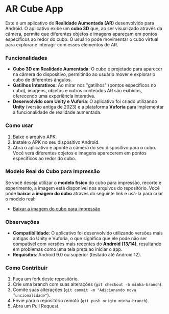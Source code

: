# AR Cube App

Este é um aplicativo de **Realidade Aumentada (AR)** desenvolvido para Android. O aplicativo exibe um **cubo 3D** que, ao ser visualizado através da câmera, permite que diferentes objetos e imagens apareçam em pontos específicos ao redor do cubo. O usuário pode movimentar o cubo virtual para explorar e interagir com esses elementos de AR.

### Funcionalidades

- **Cubo 3D em Realidade Aumentada**: O cubo é projetado para aparecer na câmera do dispositivo, permitindo ao usuário mover e explorar o cubo de diferentes ângulos.
- **Gatilhos Interativos**: Ao mirar nos "gatilhos" (pontos específicos no cubo), imagens, objetos e outros conteúdos AR são exibidos, oferecendo uma experiência interativa.
- **Desenvolvido com Unity e Vuforia**: O aplicativo foi criado utilizando **Unity** (versão antiga de 2023) e a plataforma **Vuforia** para implementar a funcionalidade de realidade aumentada.

### Como usar

1. Baixe o arquivo APK.
2. Instale o APK no seu dispositivo Android.
3. Abra o aplicativo e aponte a câmera do seu dispositivo para o cubo. Você verá diferentes objetos e imagens aparecerem em pontos específicos ao redor do cubo.

### Modelo Real do Cubo para Impressão

Se você deseja utilizar o **modelo físico** do cubo para impressão, recorte e experimento, a imagem está disponível nos arquivos do repositório. Você pode **baixar a imagem do cubo** através do seguinte link e usá-la para criar o modelo real:

- [Baixar a imagem do cubo para impressão](cubo-imagem.png)

### Observações

- **Compatibilidade**: O aplicativo foi desenvolvido utilizando versões mais antigas do Unity e Vuforia, o que significa que ele pode não ser compatível com versões mais recentes do **Android (13/14)**, resultando em problemas como uma tela preta ao iniciar o app.
- **Requisitos**: Android 9.0 ou superior (testado até Android 12).

### Como Contribuir

1. Faça um fork deste repositório.
2. Crie uma branch com suas alterações (`git checkout -b minha-branch`).
3. Comite suas alterações (`git commit -m "Adicionando nova funcionalidade"`).
4. Envie para o repositório remoto (`git push origin minha-branch`).
5. Abra um Pull Request.
